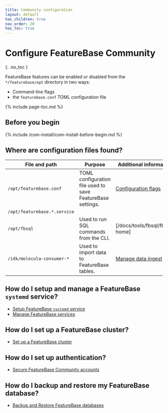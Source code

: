 ```yaml
---
title: Community configuration
layout: default
has_children: true
nav_order: 20
has_toc: true
---
```


# Configure FeatureBase Community
{: .no_toc }

FeatureBase features can be enabled or disabled from the `*/featurebase/opt` directory in two ways:

* Command-line flags
* the `featurebase.conf` TOML configuration file

{% include page-toc.md %}

## Before you begin

{% include /com-install/com-install-before-begin.md %}

## Where are configuration files found?

| File and path | Purpose | Additional information |
|---|---|---|
| `/opt/featurebase.conf` | TOML configuration file used to save FeatureBase settings. | [Configuration flags](/docs/community/com-config/com-config-flags) |
| `/opt/featurebase.*.service` |  |  |
| `/opt/fbsql` | Used to run SQL commands from the CLI. | [/docs/tools/fbsql/fbsql-home] |
| `/idk/molecula-consumer-*` | Used to import data to FeatureBase tables. | [Manage data ingest](/docs/community/com-ingest/com-ingest-manage) |

## How do I setup and manage a FeatureBase `systemd` service?

* [Setup FeatureBase `systemd` service](/docs/community/com-getstart/com-config-service-fb-setup)
* [Manage FeatureBase services](/docs/community/com-config/com-config-service-fb-manage)

## How do I set up a FeatureBase cluster?

* [Set up a FeatureBase cluster](/docs/community/com-cluster/com-cluster-setup)

## How do I set up authentication?

* [Secure FeatureBase Community accounts](/docs/community/com-auth/com-auth-manage)

## How do I backup and restore my FeatureBase database?

* [Backup and Restore FeatureBase databases](/docs/community/com-backup/com-backup-home)
